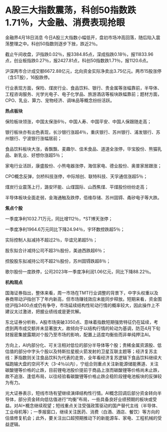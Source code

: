 # A股三大指数震荡，科创50指数跌1.71％，大金融、消费表现抢眼

金融界4月18日消息 今日A股三大指数小幅低开，盘初市场冲高回落，随后陷入震荡整理之中。科创50指数则逐步下挫，跌近2％。

截止午间收盘，沪指跌0.02％，报3384.85点，深成指跌0.18％，报11833.96点，创业板指跌0.27％，报2427.81点，科创50指数跌1.71％，报1120.6点。

沪深两市合计成交额6672.88亿元，北向资金实际净卖出3.75亿元。两市15股涨停（含ST股），16股跌停。

行业表现方面，保险、煤炭行业、食品饮料、银行、贵金属等涨幅靠前，半导体、工程咨询服务、光学光电子、电子化学品、旅游酒店等板块跌幅靠前；题材方面，CPO、乳业、算力、宠物经济、调味品等概念纷纷活跃。

**热点板块**

保险板块领涨，中国太保涨6％，中国人寿、中国平安、中国人保跟随走高；

银行板块亦有出色表现，长沙银行涨超4％，重庆银行、苏州银行、浦发银行、苏州银行、宁波银行涨幅居前；

食品饮料板块大涨，香飘飘、麦趣尔、佳禾食品、道道全涨停，华宝股份、熊猫乳品、新乳业、好想你涨超5％；

家电行业活跃，康盛股份、小熊电器涨停，海信家电、德业股份、奥普家居跟涨；

CPO概念反弹，剑桥科技涨停，中际旭创、联特科技、天孚通信涨超5％；

煤炭行业震荡上行，潞安环能、山煤国际、山西焦煤、平煤股份纷纷走高；

半导体板块全面走弱，金海通触及跌停，佰维存储、苏州固锝、甬矽电子等大跌。

**焦点个股**

一季度净利1032.71万元，同比增112％，*ST博天涨停；

一季度净利1964.6万元同比下降24.94％，宇环数控跌超5％；

实际控制人拟减持不超过2％，华谊兄弟超5％；

股东拟合计减持公司不超3％股份，美迪西跌超6％；

控股股东拟减持公司不超2％股份，苏州固锝跌超8％；

歌尔股份一度跌停，公司2023年一季度净利润1.06亿元，同比下降88.22％。

**机构观点**

国海证券指出，整体来看，周一市场在TMT行业调整的背景下，中字头权重以及券商带动沪指创下了年内新高，但市场赚钱效应未能同步释放。短期来看，资金围绕沪指3400点或仍有争夺，市场延续结构性轮动行情的概率较大，因此操作上不建议太过激进，把握业绩线或是更优解。

东北证券分析称，A股市场突破3350点、意味着指数短期强势特征仍在延续，考虑到两市成交额并未显著放大，故倾向于以结构行情的轮动为基调，防范4月下旬财报密集披露期对个股乃至市场的影响，配置上适度均衡些而非单纯押注AI。

方向上，AI内部分化、可关注相对低位的部分半导体等个股；贵稀金属资源股、低估值的部分中字头个股以及特斯拉星舰火箭发射的卫星互联主题等；经济复苏主线：茅指数则关注食品饮料为代表的走势，全年看经济复苏逻辑下食品饮料继续大幅跑输大盘的空间不大（3-4％以内），宁组合则重点关注新能源储能赛道、关注碳酸锂等价格的止跌，目前锂电池股价提前于商品上涨而碳酸锂等价格尚未止跌，故不追涨、逢低布局，以往经验看碳酸锂等价格止跌企稳阶段锂电池板块的反弹较为有力。

光大证券表示，短线市场有望继续演绎结构性行情。AI概念回调后部分资金转向半导体，部分资金转向低估值进行“均衡”布局，一些具备良好业绩预期的板块或受益。对AI+概念继续观望；短线重点关注受强政策驱动的国产替代主线（半导体、工业母机等）；一季报窗口，继续关注医药、消费（白酒、酒店、餐饮）等方向的估值修复机会；此外，要关注出口超预期推动下的新能源车、家电、工程机械的受益逻辑。


